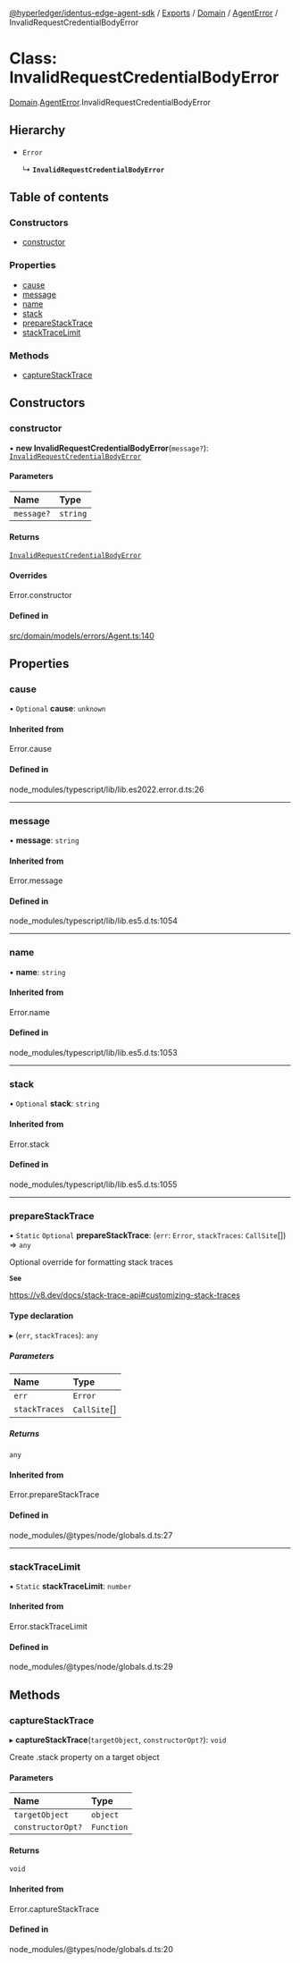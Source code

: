 [@hyperledger/identus-edge-agent-sdk](../README.md) / [Exports](../modules.md) / [Domain](../modules/Domain.md) / [AgentError](../modules/Domain.AgentError.md) / InvalidRequestCredentialBodyError

# Class: InvalidRequestCredentialBodyError

[Domain](../modules/Domain.md).[AgentError](../modules/Domain.AgentError.md).InvalidRequestCredentialBodyError

## Hierarchy

- `Error`

  ↳ **`InvalidRequestCredentialBodyError`**

## Table of contents

### Constructors

- [constructor](Domain.AgentError.InvalidRequestCredentialBodyError.md#constructor)

### Properties

- [cause](Domain.AgentError.InvalidRequestCredentialBodyError.md#cause)
- [message](Domain.AgentError.InvalidRequestCredentialBodyError.md#message)
- [name](Domain.AgentError.InvalidRequestCredentialBodyError.md#name)
- [stack](Domain.AgentError.InvalidRequestCredentialBodyError.md#stack)
- [prepareStackTrace](Domain.AgentError.InvalidRequestCredentialBodyError.md#preparestacktrace)
- [stackTraceLimit](Domain.AgentError.InvalidRequestCredentialBodyError.md#stacktracelimit)

### Methods

- [captureStackTrace](Domain.AgentError.InvalidRequestCredentialBodyError.md#capturestacktrace)

## Constructors

### constructor

• **new InvalidRequestCredentialBodyError**(`message?`): [`InvalidRequestCredentialBodyError`](Domain.AgentError.InvalidRequestCredentialBodyError.md)

#### Parameters

| Name | Type |
| :------ | :------ |
| `message?` | `string` |

#### Returns

[`InvalidRequestCredentialBodyError`](Domain.AgentError.InvalidRequestCredentialBodyError.md)

#### Overrides

Error.constructor

#### Defined in

[src/domain/models/errors/Agent.ts:140](https://github.com/hyperledger/identus-edge-agent-sdk-ts/blob/b1a74ed6fd4a9050ce3bb69d50435414a88a059a/src/domain/models/errors/Agent.ts#L140)

## Properties

### cause

• `Optional` **cause**: `unknown`

#### Inherited from

Error.cause

#### Defined in

node_modules/typescript/lib/lib.es2022.error.d.ts:26

___

### message

• **message**: `string`

#### Inherited from

Error.message

#### Defined in

node_modules/typescript/lib/lib.es5.d.ts:1054

___

### name

• **name**: `string`

#### Inherited from

Error.name

#### Defined in

node_modules/typescript/lib/lib.es5.d.ts:1053

___

### stack

• `Optional` **stack**: `string`

#### Inherited from

Error.stack

#### Defined in

node_modules/typescript/lib/lib.es5.d.ts:1055

___

### prepareStackTrace

▪ `Static` `Optional` **prepareStackTrace**: (`err`: `Error`, `stackTraces`: `CallSite`[]) => `any`

Optional override for formatting stack traces

**`See`**

https://v8.dev/docs/stack-trace-api#customizing-stack-traces

#### Type declaration

▸ (`err`, `stackTraces`): `any`

##### Parameters

| Name | Type |
| :------ | :------ |
| `err` | `Error` |
| `stackTraces` | `CallSite`[] |

##### Returns

`any`

#### Inherited from

Error.prepareStackTrace

#### Defined in

node_modules/@types/node/globals.d.ts:27

___

### stackTraceLimit

▪ `Static` **stackTraceLimit**: `number`

#### Inherited from

Error.stackTraceLimit

#### Defined in

node_modules/@types/node/globals.d.ts:29

## Methods

### captureStackTrace

▸ **captureStackTrace**(`targetObject`, `constructorOpt?`): `void`

Create .stack property on a target object

#### Parameters

| Name | Type |
| :------ | :------ |
| `targetObject` | `object` |
| `constructorOpt?` | `Function` |

#### Returns

`void`

#### Inherited from

Error.captureStackTrace

#### Defined in

node_modules/@types/node/globals.d.ts:20
